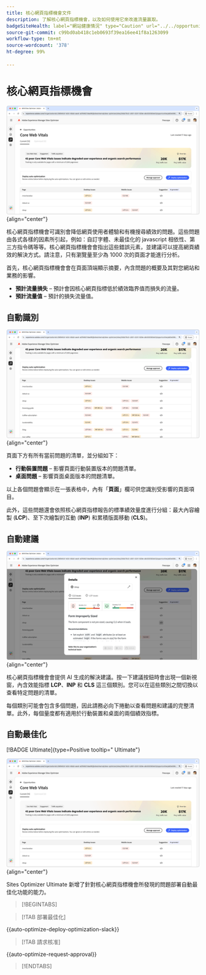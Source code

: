 ```yaml
---
title: 核心網頁指標機會文件
description: 了解核心網頁指標機會，以及如何使用它來改進流量贏取。
badgeSiteHealth: label="網站健康情況" type="Caution" url="../../opportunity-types/site-health.md" tooltip="網站健康情況"
source-git-commit: c99bd0ab418c1eb0693f39ea16ee41f8a1263099
workflow-type: tm+mt
source-wordcount: '378'
ht-degree: 99%

---
```



# 核心網頁指標機會

![核心網頁指標機會](./assets/core-web-vitals/hero.png){align="center"}

核心網頁指標機會可識別會降低網頁使用者體驗和有機搜尋績效的問題。這些問題由各式各樣的因素所引起，例如：自訂字體、未最佳化的 javascript 相依性、第三方指令碼等等。核心網頁指標機會會指出這些錯誤元素，並建議可以提高網頁績效的解決方式。請注意，只有瀏覽量至少為 1000 次的頁面才能進行分析。

首先，核心網頁指標機會會在頁面頂端顯示摘要，內含問題的概要及其對您網站和業務的影響。

* **預計流量損失** – 預計會因核心網頁指標低於績效臨界值而損失的流量。
* **預計流量值** – 預計的損失流量值。

## 自動識別

![自動識別核心網頁指標](./assets/core-web-vitals/auto-identify.png){align="center"}

頁面下方有所有當前問題的清單，並分組如下：

* **行動裝置問題** – 影響頁面行動裝置版本的問題清單。
* **桌面問題** – 影響頁面桌面版本的問題清單。

以上各個問題會顯示在一張表格中，內有「**頁面**」欄可供您識別受影響的頁面項目。

此外，這些問題還會依照核心網頁指標報告的標準績效量度進行分組：最大內容繪製 (**LCP**)、至下次繪製的互動 (**INP**) 和累積版面移動 (**CLS**)。

## 自動建議

![自動建議核心網頁指標機會](./assets/core-web-vitals/auto-suggest.png){align="center"}

核心網頁指標機會會提供 AI 生成的解決建議。按一下建議按鈕時會出現一個新視窗，內含效能指標 **LCP**、**INP** 和 **CLS** 這三個類別。您可以在這些類別之間切換以查看特定問題的清單。

每個類別可能會包含多個問題，因此請務必向下捲動以查看問題和建議的完整清單。此外，每個量度都有適用於行動裝置和桌面的兩個績效指標。

## 自動最佳化

[!BADGE Ultimate]{type=Positive tooltip=" Ultimate"}

![自動最佳化核心網頁指標機會](./assets/core-web-vitals/auto-optimize.png){align="center"}

Sites Optimizer Ultimate 新增了針對核心網頁指標機會所發現的問題部署自動最佳化功能的能力。 <!--- TBD-need more in-depth and opportunity specific information here. What does the auto-optimization do?-->

>[!BEGINTABS]

>[!TAB 部署最佳化]

{{auto-optimize-deploy-optimization-slack}}

>[!TAB 請求核准]

{{auto-optimize-request-approval}}

>[!ENDTABS]

